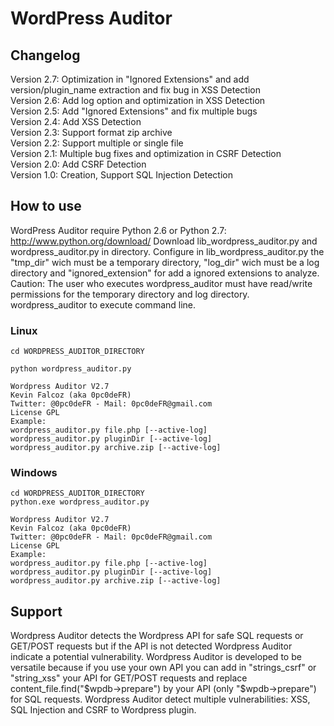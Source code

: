 # WordPress Auditor

## Changelog
Version 2.7: Optimization in "Ignored Extensions" and add version/plugin_name extraction and fix bug in XSS Detection  
Version 2.6: Add log option and optimization in XSS Detection  
Version 2.5: Add "Ignored Extensions" and fix multiple bugs  
Version 2.4: Add XSS Detection  
Version 2.3: Support format zip archive  
Version 2.2: Support multiple or single file  
Version 2.1: Multiple bug fixes and optimization in CSRF Detection  
Version 2.0: Add CSRF Detection  
Version 1.0: Creation, Support SQL Injection Detection  

## How to use
WordPress Auditor require Python 2.6 or Python 2.7: http://www.python.org/download/
Download lib_wordpress_auditor.py and wordpress_auditor.py in directory.
Configure in lib_wordpress_auditor.py the "tmp_dir" wich must be a temporary directory, "log_dir" wich must be a log directory and "ignored_extension" for add a ignored extensions to analyze. Caution: The user who executes wordpress_auditor must have read/write permissions for the temporary directory and log directory.
wordpress_auditor to execute command line.

### Linux
```
cd WORDPRESS_AUDITOR_DIRECTORY

python wordpress_auditor.py

Wordpress Auditor V2.7
Kevin Falcoz (aka 0pc0deFR)
Twitter: @0pc0deFR - Mail: 0pc0deFR@gmail.com
License GPL
Example: 
wordpress_auditor.py file.php [--active-log]
wordpress_auditor.py pluginDir [--active-log]
wordpress_auditor.py archive.zip [--active-log]
```

### Windows
```
cd WORDPRESS_AUDITOR_DIRECTORY
python.exe wordpress_auditor.py

Wordpress Auditor V2.7
Kevin Falcoz (aka 0pc0deFR)
Twitter: @0pc0deFR - Mail: 0pc0deFR@gmail.com
License GPL
Example: 
wordpress_auditor.py file.php [--active-log]
wordpress_auditor.py pluginDir [--active-log]
wordpress_auditor.py archive.zip [--active-log]
```

## Support
Wordpress Auditor detects the Wordpress API for safe SQL requests or GET/POST requests but if the API is not detected Wordpress Auditor indicate a potential vulnerability.
Wordpress Auditor is developed to be versatile because if you use your own API you can add in "strings_csrf" or "string_xss" your API for GET/POST requests and replace content_file.find("$wpdb->prepare") by your API (only "$wpdb->prepare") for SQL requests.
Wordpress Auditor detect multiple vulnerabilities: XSS, SQL Injection and CSRF to Wordpress plugin.
